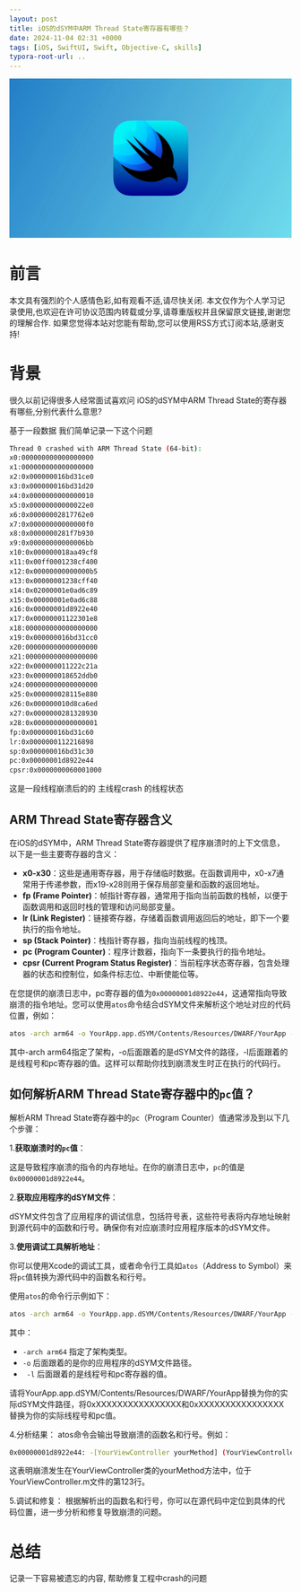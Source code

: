 ```yaml
---
layout: post
title: iOS的dSYM中ARM Thread State寄存器有哪些？
date: 2024-11-04 02:31 +0000
tags: [iOS, SwiftUI, Swift, Objective-C, skills]
typora-root-url: ..
---
```


![](/assets/images/20240727Magnificationgesture/SwiftUI.webp)

# 前言

本文具有强烈的个人感情色彩,如有观看不适,请尽快关闭. 本文仅作为个人学习记录使用,也欢迎在许可协议范围内转载或分享,请尊重版权并且保留原文链接,谢谢您的理解合作. 如果您觉得本站对您能有帮助,您可以使用RSS方式订阅本站,感谢支持!

# 背景

很久以前记得很多人经常面试喜欢问 iOS的dSYM中ARM Thread State的寄存器有哪些,分别代表什么意思?

基于一段数据 我们简单记录一下这个问题

``` sh
Thread 0 crashed with ARM Thread State (64-bit):
x0:000000000000000000
x1:000000000000000000
x2:0x000000016bd31ce0
x3:0x000000016bd31d20
x4:0x0000000000000010
x5:0x00000000000022e0
x6:0x00000002817762e0
x7:0x00000000000000f0
x8:0x0000000281f7b930
x9:0x00000000000006bb
x10:0x000000018aa49cf8
x11:0x00ff0001238cf400
x12:0x00000000000000b5
x13:0x00000001238cff40
x14:0x02000001e0ad6c89
x15:0x00000001e0ad6c88
x16:0x00000001d8922e40
x17:0x00000001122301e8
x18:000000000000000000
x19:0x000000016bd31cc0
x20:000000000000000000
x21:000000000000000000
x22:0x000000011222c21a
x23:0x000000018652ddb0
x24:000000000000000000
x25:0x000000028115e880
x26:0x000000010d8ca6ed
x27:0x0000000281328930
x28:0x0000000000000001
fp:0x000000016bd31c60
lr:0x0000000112216898
sp:0x000000016bd31c30
pc:0x00000001d8922e44
cpsr:0x0000000060001000
```

这是一段线程崩溃后的的 主线程crash 的线程状态

## ARM Thread State寄存器含义

在iOS的dSYM中，ARM Thread State寄存器提供了程序崩溃时的上下文信息，以下是一些主要寄存器的含义：

- **x0-x30**：这些是通用寄存器，用于存储临时数据。在函数调用中，x0-x7通常用于传递参数，而x19-x28则用于保存局部变量和函数的返回地址。
- **fp (Frame Pointer)**：帧指针寄存器，通常用于指向当前函数的栈帧，以便于函数调用和返回时栈的管理和访问局部变量。
- **lr (Link Register)**：链接寄存器，存储着函数调用返回后的地址，即下一个要执行的指令地址。
- **sp (Stack Pointer)**：栈指针寄存器，指向当前线程的栈顶。
- **pc (Program Counter)**：程序计数器，指向下一条要执行的指令地址。
- **cpsr (Current Program Status Register)**：当前程序状态寄存器，包含处理器的状态和控制位，如条件标志位、中断使能位等。

在您提供的崩溃日志中，pc寄存器的值为`0x00000001d8922e44`，这通常指向导致崩溃的指令地址。您可以使用`atos`命令结合dSYM文件来解析这个地址对应的代码位置，例如：

``` bash
atos -arch arm64 -o YourApp.app.dSYM/Contents/Resources/DWARF/YourApp -l 0xXXXXXXXX 0xXXXXXXXX
```

其中-arch arm64指定了架构，-o后面跟着的是dSYM文件的路径，-l后面跟着的是线程号和pc寄存器的值。这样可以帮助你找到崩溃发生时正在执行的代码行。

## 如何解析ARM Thread State寄存器中的`pc`值？

解析ARM Thread State寄存器中的`pc`（Program Counter）值通常涉及到以下几个步骤：

1.**获取崩溃时的`pc`值**：
 
 这是导致程序崩溃的指令的内存地址。在你的崩溃日志中，`pc`的值是`0x00000001d8922e44`。

2.**获取应用程序的dSYM文件**：
   
 dSYM文件包含了应用程序的调试信息，包括符号表，这些符号表将内存地址映射到源代码中的函数和行号。确保你有对应崩溃时应用程序版本的dSYM文件。

3.**使用调试工具解析地址**：
 
 你可以使用Xcode的调试工具，或者命令行工具如`atos`（Address to Symbol）来将`pc`值转换为源代码中的函数名和行号。

使用`atos`的命令行示例如下：

``` bash
atos -arch arm64 -o YourApp.app.dSYM/Contents/Resources/DWARF/YourApp -l 0xXXXXXXXXXXXXXXXX 0xXXXXXXXXXXXXXXXX   
```

其中：

* `-arch arm64` 指定了架构类型。
* `-o` 后面跟着的是你的应用程序的dSYM文件路径。
* ` -l` 后面跟着的是线程号和pc寄存器的值。

请将YourApp.app.dSYM/Contents/Resources/DWARF/YourApp替换为你的实际dSYM文件路径，将0xXXXXXXXXXXXXXXXX和0xXXXXXXXXXXXXXXXX替换为你的实际线程号和pc值。

4.分析结果：
atos命令会输出导致崩溃的函数名和行号。例如：

``` bash
0x00000001d8922e44: -[YourViewController yourMethod] (YourViewController.m:123)
```   

这表明崩溃发生在YourViewController类的yourMethod方法中，位于YourViewController.m文件的第123行。

5.调试和修复：
根据解析出的函数名和行号，你可以在源代码中定位到具体的代码位置，进一步分析和修复导致崩溃的问题。

# 总结

记录一下容易被遗忘的内容, 帮助修复工程中crash的问题